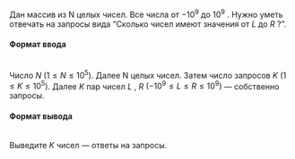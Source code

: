 Дан массив из N целых чисел. Все числа от $− 1 0 ^9$ до $1 0 ^9$ . Нужно уметь отвечать на запросы вида “Cколько чисел имеют значения от $L$ до $R$ ?”. 

#### Формат ввода ####
\
Число $N$ $( 1 ≤ N ≤ 1 0 ^5 )$. Далее N целых чисел. Затем число запросов $K$ $( 1 ≤ K ≤ 1 0 ^5 )$. Далее $K$ пар чисел $L$ , $R$ $( − 1 0 ^9 ≤ L ≤ R ≤ 1 0 ^9 )$ — собственно запросы. 

#### Формат вывода ####
\
Выведите $K$ чисел — ответы на запросы.
